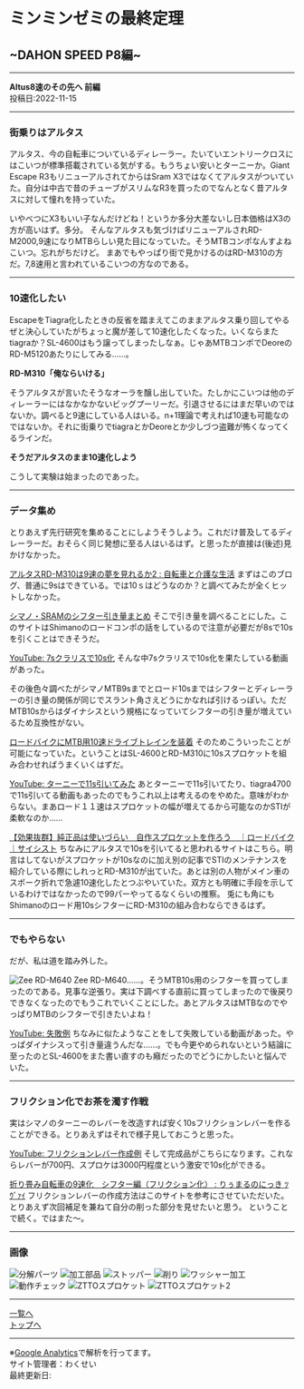 # ミンミンゼミの最終定理

## ~DAHON SPEED P8編~

---

**Altus8速のその先へ 前編**  
投稿日:2022-11-15

---

### 街乗りはアルタス

アルタス、今の自転車についているディレーラー。たいていエントリークロスにはこいつが標準搭載されている気がする。もうちょい安いとターニーか。Giant Escape R3もリニューアルされてからはSram X3ではなくてアルタスがついていた。自分は中古で昔のチューブがスリムなR3を買ったのでなんとなく昔アルタスに対して憧れを持っていた。

いやべつにX3もいい子なんだけどね！というか多分大差ないし日本価格はX3の方が高いはず。多分。
そんなアルタスも気づけばリニューアルされRD-M2000,9速になりMTBらしい見た目になっていた。そうMTBコンポなんすよねこいつ。忘れがちだけど。
まあでもやっぱり街で見かけるのはRD-M310の方だ。7,8速用と言われているこいつの方なのである。

---

### 10速化したい

EscapeをTiagra化したときの反省を踏まえてこのままアルタス乗り回してやるぜと決心していたがちょっと魔が差して10速化したくなった。いくならまたtiagraか？SL-4600はもう譲ってしまったしなぁ。じゃあMTBコンポでDeoreのRD-M5120あたりにしてみる……。

**RD-M310「俺ならいける」**

そうアルタスが言いたそうなオーラを醸し出していた。たしかにこいつは他のディレーラーにはなかなかないビッグプーリーだ。引退させるにはまだ早いのではないか。調べると9速にしている人はいる。n+1理論で考えれば10速も可能なのではないか。それに街乗りでtiagraとかDeoreとか少しづつ盗難が怖くなってくるラインだ。

**そうだアルタスのまま10速化しよう**

こうして実験は始まったのであった。

---

### データ集め

とりあえず先行研究を集めることにしようそうしよう。これだけ普及してるディレーラーだ。おそらく同じ発想に至る人はいるはず。と思ったが直接は(後述)見かけなかった。

[アルタスRD-M310は9速の夢を見れるか2 : 自転車と介護な生活](http://st162c.blog.jp/archives/2089479.html)
まずはこのブログ、普通に9sはできている。では10ｓはどうなのか？と調べてみたが全くヒットしなかった。

[シマノ・SRAMのシフター引き量まとめ](https://shiromecha.pages.dev/blog/wdh1jeowxf/)
そこで引き量を調べることにした。このサイトはShimanoのロードコンポの話をしているので注意が必要だが8sで10sを引くことはできそうだ。

[YouTube: 7sクラリスで10s化](https://www.youtube.com/watch?v=3DybiGc3DLE)
そんな中7sクラリスで10s化を果たしている動画があった。

その後色々調べたがシマノMTB9sまでとロード10sまではシフターとディレーラーの引き量の関係が同じでスラント角さえどうにかなれば引けるっぽい。ただMTB10sからはダイナシスという規格になっていてシフターの引き量が増えているため互換性がない。

[ロードバイクにMTB用10速ドライブトレインを装着](https://crank.module.jp/2011/09/mtb10.html)
そのためこういったことが可能になっていた。ということはSL-4600とRD-M310に10sスプロケットを組み合わせればうまくいくはずだ。

[YouTube: ターニーで11s引いてみた](https://www.youtube.com/watch?v=t0K1AM5M1pg)
あとターニーで11s引いてたり、tiagra4700で11s引いてる動画もあったのでもうこれ以上は考えるのをやめた。意味がわからない。まあロード１１速はスプロケットの幅が増えてるから可能なのかSTIが柔軟なのか……

[【効果抜群】純正品は使いづらい　自作スプロケットを作ろう　｜ロードバイク｜サイシスト](https://cycist-ceb.com/0038_making-your-own-sprockets/)
ちなみにアルタスで10sを引いてると思われるサイトはこちら。明言はしてないがスプロケットが10sなのに加え別の記事でSTIのメンテナンスを紹介している際にしれっとRD-M310が出ていた。あとは別の人物がメイン車のスポーク折れで急遽10速化したとつぶやいていた。双方とも明確に手段を示しているわけではなかったので99パーやってるなくらいの推察。
兎にも角にもShimanoのロード用10sシフターにRD-M310の組み合わならできるはず。

---

### でもやらない

だが、私は道を踏み外した。

![Zee RD-M640](/bike/md/P8/imagesAltus/Zee_RD-M640.jpg)
Zee RD-M640……。そうMTB10s用のシフターを買ってしまったのである。見事な逆張り。実は下調べする直前に買ってしまったので後戻りできなくなったのでもうこれでいくことにした。あとアルタスはMTBなのでやっぱりMTBのシフターで引きたいよね！

[YouTube: 失敗例](https://www.youtube.com/watch?v=0ttgqfk_LC8)
ちなみに似たようなことをして失敗している動画があった。やっぱダイナシスって引き量違うんだな……。でも今更やめられないという結論に至ったのとSL-4600をまた書い直すのも癪だったのでどうにかしたいと悩んでいた。

---

### フリクション化でお茶を濁す作戦

実はシマノのターニーのレバーを改造すれば安く10sフリクションレバーを作ることができる。とりあえずはそれで様子見しておこうと思った。

[YouTube: フリクションレバー作成例](https://www.youtube.com/watch?v=BsjYr6WNqZU)
そして完成品がこちらになります。これならレバーが700円、スプロケは3000円程度という激安で10s化ができる。

[折り畳み自転車の9速化　シフター編（フリクション化） : りぅまるのにっき ﾂｳﾞｧｲ](http://blog.livedoor.jp/pretty_ryumaru-toy/archives/57664860.html)
フリクションレバーの作成方法はこのサイトを参考にさせていただいた。とりあえず次回補足を兼ねて自分の削った部分を見せたいと思う。
ということで続く。ではまた～。

---

### 画像

![分解パーツ](/bike/md/P8/imagesAltus/20221115_192600.jpg)
![加工部品](/bike/md/P8/imagesAltus/20221115_192825.jpg)
![ストッパー](/bike/md/P8/imagesAltus/20221115_192835.jpg)
![削り](/bike/md/P8/imagesAltus/20221115_192846.jpg)
![ワッシャー加工](/bike/md/P8/imagesAltus/20221115_192857.jpg)
![動作チェック](/bike/md/P8/imagesAltus/20221106_151444.jpg)
![ZTTOスプロケット](/bike/md/P8/imagesAltus/20221108_111423.jpg)
![ZTTOスプロケット2](/bike/md/P8/imagesAltus/20221108_111704.jpg)

---

[一覧へ](./Link.md)  
[トップへ](/)

---

※[Google Analytics](https://wahoij.github.io/GAPolicy.html)で解析を行ってます。  
サイト管理者：わくせい  
最終更新日:<time id="modify"></time>
